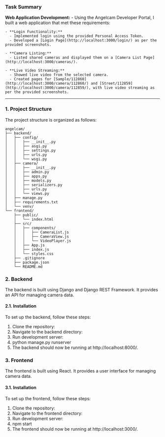 ### Task Summary

   **Web Application Development:**
    - Using the Angelcam Developer Portal, I built a web application that met these requirements:
    
    - **Login Functionality:**
      - Implemented login using the provided Personal Access Token.
      - Developed a [Login Page](http://localhost:3000/login/) as per the provided screenshots.
        
    - **Camera Listing:**
      - Listed shared cameras and displayed them on a [Camera List Page](http://localhost:3000/cameras/).
        
    - **Live Video Streaming:**
      - Showed live video from the selected camera.
      - Created pages for [Sample/112860](http://localhost:3000/camera/112860/) and [Street/112859](http://localhost:3000/camera/112859/), with live video streaming as per the provided screenshots.

---

### 1. **Project Structure**
The project structure is organized as follows:

```
angelcam/
├── backend/
│   ├── config/
│   │   ├── __init__.py
│   │   ├── asgi.py
│   │   ├── settings.py
│   │   ├── urls.py
│   │   └── wsgi.py
│   ├── camera/
│   │   ├── __init__.py
│   │   ├── admin.py
│   │   ├── apps.py
│   │   ├── models.py
│   │   ├── serializers.py
│   │   ├── urls.py
│   │   └── views.py
│   ├── manage.py
│   ├── requirements.txt
│   └── venv/
└── frontend/
    ├── public/
    │   └── index.html
    ├── src/
    │   ├── components/
    │   │   ├── CameraList.js
    │   │   ├── CameraView.js
    │   │   └── VideoPlayer.js
    │   ├── App.js
    │   ├── index.js
    │   └── styles.css
    ├── .gitignore
    ├── package.json
    └── README.md
```
### 2. **Backend**
The backend is built using Django and Django REST Framework. It provides an API for managing camera data.

#### 2.1. **Installation**
To set up the backend, follow these steps:
1. Clone the repository:
2. Navigate to the backend directory:
3. Run development server:
4. python manage.py runserver
5. The backend should now be running at http://localhost:8000/.

### 3. **Frontend**
The frontend is built using React. It provides a user interface for managing camera data.

#### 3.1. **Installation**
To set up the frontend, follow these steps:
1. Clone the repository:
2. Navigate to the frontend directory:
3. Run development server:
4. npm start
5. The frontend should now be running at http://localhost:3000/.

